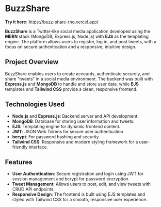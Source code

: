 # BuzzShare 

**Try it here:** https://buzz-share-rho.vercel.app/

**BuzzShare** is a Twitter-like social media application developed using the **MERN** stack (MongoDB, Express.js, Node.js) with **EJS** as the templating engine. The platform allows users to register, log in, and post tweets, with a focus on secure authentication and a responsive, intuitive design.

## Project Overview

BuzzShare enables users to create accounts, authenticate securely, and share "tweets" in a social media environment. The backend was built with **Express.js** and **MongoDB** to handle and store user data, while **EJS** templates and **Tailwind CSS** provide a clean, responsive frontend.

## Technologies Used

- **Node.js** and **Express.js**: Backend server and API development.
- **MongoDB**: Database for storing user information and tweets.
- **EJS**: Templating engine for dynamic frontend content.
- **JWT**: JSON Web Tokens for secure user authentication.
- **bcrypt**: For password hashing and security.
- **Tailwind CSS**: Responsive and modern styling framework for a user-friendly interface.

## Features

- **User Authentication**: Secure registration and login using JWT for session management and bcrypt for password encryption.
- **Tweet Management**: Allows users to post, edit, and view tweets with CRUD API endpoints.
- **Responsive Design**: The frontend is built using EJS templates and styled with Tailwind CSS for a smooth, responsive user experience.

